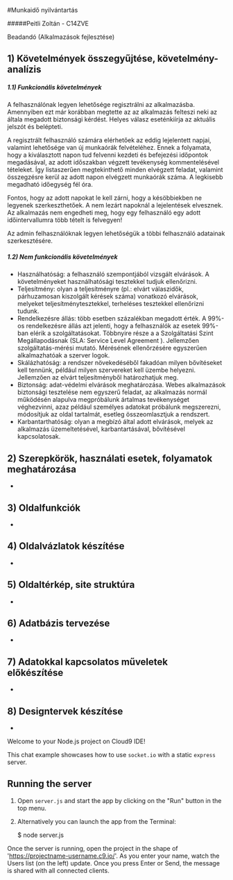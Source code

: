 #Munkaidő nyilvántartás

#####Peitli Zoltán - C14ZVE

Beadandó (Alkalmazások fejlesztése)

## 1) Követelmények összegyűjtése, követelmény-analízis

#####   1.1) Funkcionális követelmények
   
   A felhasználónak legyen lehetősége regisztrálni az alkalmazásba. Amennyiben ezt már korábban megtette az az alkalmazás felteszi neki az általa megadott biztonsági kérdést. Helyes válasz eseténkiírja az aktuális jelszót és belépteti. 
   
   A regisztrált felhasználó számára elérhetőek az eddig lejelentett napjai, valamint lehetősége van új munkaórák felvételéhez. Ennek a folyamata, hogy a kiválasztott napon tud felvenni kezdeti és befejezési időpontok megadásával, az adott időszakban végzett tevékenység kommentelésével tételeket. Így listaszerűen megtekinthető minden elvégzett feladat, valamint összegzésre kerül az adott napon elvégzett munkaórák száma. A legkisebb megadható időegység fél óra.
   
   Fontos, hogy az adott napokat le kell zárni, hogy a késöbbiekben ne legyenek szerkeszthetőek. A nem lezárt napoknál a lejelentések elvesznek. Az alkalmazás nem engedheti meg, hogy egy felhasználó egy adott időintervallumra több tételt is felvegyen!
   
   Az admin felhasználóknak legyen lehetőségük a többi felhasználó adatainak szerkesztésére.

#####   1.2) Nem funkcionális követelmények


   * Használhatóság: a felhasználó szempontjából vizsgált elvárások. A követelményeket használhatósági tesztekkel tudjuk ellenőrizni.
   * Teljesítmény: olyan a teljesítményre (pl.: elvárt válaszidők, párhuzamosan kiszolgált kérések száma) vonatkozó elvárások, melyeket teljesítménytesztekkel, terheléses tesztekkel ellenőrizni tudunk.
   * Rendelkezésre állás: több esetben százalékban megadott érték. A 99%-os rendelkezésre állás azt jelenti, hogy a felhasználók az esetek 99%-ban elérik a szolgáltatásokat. Többnyire része a a Szolgáltatási Szint Megállapodásnak (SLA: Service Level Agreement ). Jellemzően szolgáltatás-mérési mutató. Mérésének ellenőrzésére egyszerűen alkalmazhatóak a szerver logok.
   * Skálázhatóság: a rendszer növekedéséből fakadóan milyen bővítéseket kell tennünk, például milyen szervereket kell üzembe helyezni. Jellemzően az elvárt teljesítményből határozhatjuk meg.
   * Biztonság: adat-védelmi elvárások meghatározása. Webes alkalmazások biztonsági tesztelése nem egyszerű feladat, az alkalmazás normál működésén alapulva megpróbálunk ártalmas tevékenységet véghezvinni, azaz például személyes adatokat próbálunk megszerezni, módosítjuk az oldal tartalmát, esetleg összeomlasztjuk a rendszert.
   * Karbantarthatóság: olyan a megbízó által adott elvárások, melyek az alkalmazás üzemeltetésével, karbantartásával, bővítésével kapcsolatosak.

## 2) Szerepkörök, használati esetek, folyamatok meghatározása
-
## 3) Oldalfunkciók
-
## 4) Oldalvázlatok készítése
-
## 5) Oldaltérkép, site struktúra
-
## 6) Adatbázis tervezése
-
## 7) Adatokkal kapcsolatos műveletek előkészítése
-
## 8) Designtervek készítése
-


Welcome to your Node.js project on Cloud9 IDE!

This chat example showcases how to use `socket.io` with a static `express` server.

## Running the server

1) Open `server.js` and start the app by clicking on the "Run" button in the top menu.

2) Alternatively you can launch the app from the Terminal:

    $ node server.js

Once the server is running, open the project in the shape of 'https://projectname-username.c9.io/'. As you enter your name, watch the Users list (on the left) update. Once you press Enter or Send, the message is shared with all connected clients.
